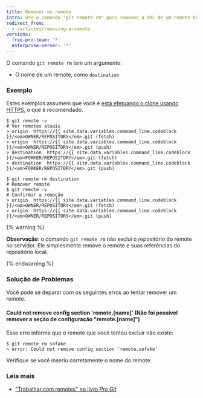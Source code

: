 ```yaml
---
title: Remover um remote
intro: Use o comando "git remote rm" para remover a URL de um remote do repositório.
redirect_from:
  - /articles/removing-a-remote
versions:
  free-pro-team: '*'
  enterprise-server: '*'
---
```


O comando `git remote rm` tem um argumento:

* O nome de um remote, como `destination`

### Exemplo

Estes exemplos assumem que você é [está efetuando o clone usando HTTPS](/articles/which-remote-url-should-i-use/#cloning-with-https-urls), o que é recomendado.

```shell
$ git remote -v
# Ver remotes atuais
> origin  https://{{ site.data.variables.command_line.codeblock }}/<em>OWNER/REPOSITORY</em>.git (fetch)
> origin  https://{{ site.data.variables.command_line.codeblock }}/<em>OWNER/REPOSITORY</em>.git (push)
> destination  https://{{ site.data.variables.command_line.codeblock }}/<em>FORKER/REPOSITORY</em>.git (fetch)
> destination  https://{{ site.data.variables.command_line.codeblock }}/<em>FORKER/REPOSITORY</em>.git (push)

$ git remote rm destination
# Remover remote
$ git remote -v
# Confirmar a remoção
> origin  https://{{ site.data.variables.command_line.codeblock }}/<em>OWNER/REPOSITORY</em>.git (fetch)
> origin  https://{{ site.data.variables.command_line.codeblock }}/<em>OWNER/REPOSITORY</em>.git (push)
```

{% warning %}

**Observação**: o comando `git remote rm` não exclui o repositório do remote no servidor.  Ele simplesmente remove o remote e suas referências do repositório local.

{% endwarning %}

### Solução de Problemas

Você pode se deparar com os seguintes erros ao tentar remover um remote.

#### Could not remove config section 'remote.[name]' (Não foi possível remover a seção de configuração "remote.[name]")

Esse erro informa que o remote que você tentou excluir não existe:

```shell
$ git remote rm sofake
> error: Could not remove config section 'remote.sofake'
```

Verifique se você inseriu corretamente o nome do remote.

### Leia mais

- ["Trabalhar com remotes" no livro _Pro Git_](https://git-scm.com/book/en/Git-Basics-Working-with-Remotes)
